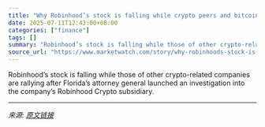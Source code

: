 ```yaml
---
title: "Why Robinhood’s stock is falling while crypto peers and bitcoin surge"
date: 2025-07-11T12:43:00+08:00
categories: ["finance"]
tags: []
summary: "Robinhood’s stock is falling while those of other crypto-related companies are rallying after Florida’s attorney general launched an investigation into the company’s Robinhood Crypto subsidiary."
source_url: "https://www.marketwatch.com/story/why-robinhoods-stock-is-falling-while-crypto-peers-and-bitcoin-surge-b39ef09f?mod=mw_rss_topstories"
---
```


Robinhood’s stock is falling while those of other crypto-related companies are rallying after Florida’s attorney general launched an investigation into the company’s Robinhood Crypto subsidiary.

---

*来源: [原文链接](https://www.marketwatch.com/story/why-robinhoods-stock-is-falling-while-crypto-peers-and-bitcoin-surge-b39ef09f?mod=mw_rss_topstories)*
